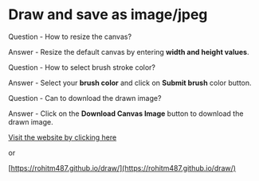 # Draw and save as image/jpeg
Question - How to resize the canvas?

Answer - Resize the default canvas by entering **width and height values**.

Question - How to select brush stroke color?

Answer - Select your **brush color** and click on **Submit brush** color button. 

Question - Can to download the drawn image?

Answer - Click on the **Download Canvas Image** button to download the drawn image.

[Visit the website by clicking here](https://rohitm487.github.io/draw/)

or

[https://rohitm487.github.io/draw/](https://rohitm487.github.io/draw/)
